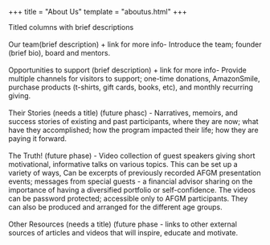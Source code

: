 
+++
title = "About Us"
template = "aboutus.html"
+++

Titled columns with brief descriptions  
<br>
Our team(brief description) + link for more info- Introduce the team; founder
(brief bio), board and mentors.  
<br>
Opportunities to support (brief description) + link for more info- Provide multiple channels for
visitors to support; one-time donations, AmazonSmile, purchase products (t-shirts,
gift cards, books, etc), and monthly recurring giving.  
<br>
Their Stories (needs a title) (future phasc) - Narratives, memoirs, and success
stories of existing and past participants, where they are now; what have they
accomplished; how the program impacted their life; how they are paying it forward.  
<br>
The Truth! (future phase) - Video collection of guest speakers giving short
motivational, informative talks on various topics. This can be set up a variety
of ways, Can be excerpts of previously recorded AFGM presentation events;
messages from special guests - a financial advisor sharing on the importance of
having a diversified portfolio or self-confidence. The videos can be password
protected; accessible only to AFGM participants. They can also be produced and 
arranged for the different age groups.  
<br>
Other Resources (needs a title) (future phase - links to other external sources
of articles and videos that will inspire, educate and motivate.
